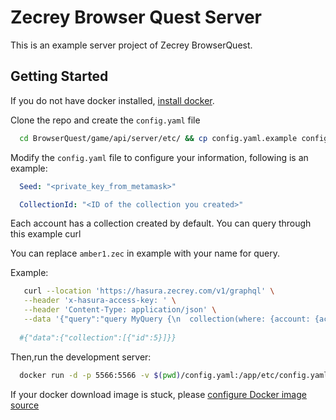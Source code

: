 # Zecrey Browser Quest Server

This is an example server project of Zecrey BrowserQuest.

## Getting Started

If you do not have docker installed, [install docker](https://dockerdocs.cn/desktop/#download-and-install).


Clone the repo and create the `config.yaml` file

```bash
  cd BrowserQuest/game/api/server/etc/ && cp config.yaml.example config.yaml
```

Modify the `config.yaml` file to configure your information, following is an example:

```yaml
  Seed: "<private_key_from_metamask>"

  CollectionId: "<ID of the collection you created>"

```
Each account has a collection created by default. You can query through this example curl

You can replace `amber1.zec` in example with your name for query.

Example:
```bash
   curl --location 'https://hasura.zecrey.com/v1/graphql' \
   --header 'x-hasura-access-key: ' \
   --header 'Content-Type: application/json' \
   --data '{"query":"query MyQuery {\n  collection(where: {account: {account_name: {_eq: \"amber1.zec\"}}, l2_collection_id: {_eq: \"0\"}}) {\n    id\n  }\n}","variables":{}}'
     
  #{"data":{"collection":[{"id":5}]}}
```

Then,run the development server:
```bash
  docker run -d -p 5566:5566 -v $(pwd)/config.yaml:/app/etc/config.yaml zecrey/browser-quest:0.0.1  
```

If your docker download image is stuck, please [configure Docker image source](https://mirrors.ustc.edu.cn/help/dockerhub.html#linux)
